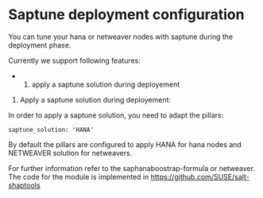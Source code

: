 # Saptune deployment configuration

You can tune your hana or netweaver nodes with saptune during the deployment phase.

Currently we support following features:

- 1) apply a saptune solution during deployement


1) Apply a saptune solution during deployement:

In order to apply a saptune solution, you need to adapt the pillars:

```
saptune_solution: 'HANA'
```

By default the pillars are configured to apply HANA for hana nodes and NETWEAVER solution for netweavers.

For further information refer to the saphanaboostrap-formula or netweaver.
The code for the module is implemented in https://github.com/SUSE/salt-shaptools
